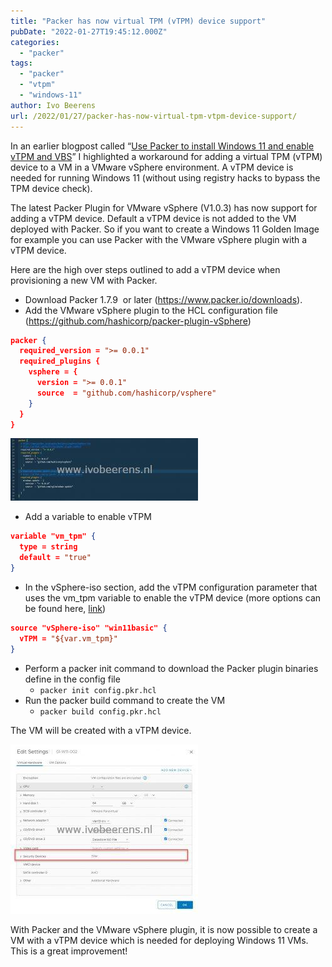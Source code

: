 ```yaml
---
title: "Packer has now virtual TPM (vTPM) device support"
pubDate: "2022-01-27T19:45:12.000Z"
categories: 
  - "packer"
tags: 
  - "packer"
  - "vtpm"
  - "windows-11"
author: Ivo Beerens
url: /2022/01/27/packer-has-now-virtual-tpm-vtpm-device-support/
---
```


In an earlier blogpost called “[Use Packer to install Windows 11 and enable vTPM and VBS](http://localhost/2021/10/22/use-packer-to-install-windows-11-and-enable-vtpm-and-vbs/)” I highlighted a workaround for adding a virtual TPM (vTPM) device to a VM in a VMware vSphere environment. A vTPM device is needed for running Windows 11 (without using registry hacks to bypass the TPM device check).

The latest Packer Plugin for VMware vSphere (V1.0.3) has now support for adding a vTPM device. Default a vTPM device is not added to the VM deployed with Packer. So if you want to create a Windows 11 Golden Image for example you can use Packer with the VMware vSphere plugin with a vTPM device.

Here are the high over steps outlined to add a vTPM device when provisioning a new VM with Packer.
  - Download Packer 1.7.9  or later (https://www.packer.io/downloads).
  - Add the VMware vSphere plugin to the HCL configuration file (https://github.com/hashicorp/packer-plugin-vSphere)

```json
packer {
  required_version = ">= 0.0.1"
  required_plugins {
    vsphere = {
      version = ">= 0.0.1"
      source  = "github.com/hashicorp/vsphere"
    }
  }
}
```

[![](images/1-300x100.jpg)](images/1.jpg)

- Add a variable to enable vTPM

```json
variable "vm_tpm" {
  type = string
  default = "true"
}
```

- In the vSphere-iso section, add the vTPM configuration parameter that uses the vm\_tpm variable to enable the vTPM device (more options can be found here, [link](https://www.packer.io/plugins/builders/vSphere/vSphere-iso))

```json
source "vSphere-iso" "win11basic" {
  vTPM = "${var.vm_tpm}"
}
```

- Perform a packer init command to download the Packer plugin binaries define in the config file
    -  `packer init config.pkr.hcl` 
- Run the packer build command to create the VM
    - `packer build config.pkr.hcl`

The VM will be created with a vTPM device.

[![](images/2-300x271.jpg)](images/2.jpg)

With Packer and the VMware vSphere plugin, it is now possible to create a VM with a vTPM device which is needed for deploying Windows 11 VMs. This is a great improvement!